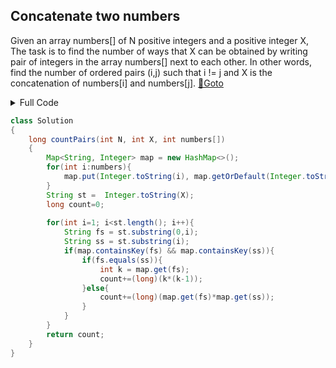 ## Concatenate two numbers
Given an array numbers[] of N positive integers and a positive integer X, The task is to find the number of ways that X can be obtained by writing pair of integers in the array numbers[] next to each other. In other words, find the number of ordered pairs (i,j) such that i != j and X is the concatenation of numbers[i] and numbers[j]. [🔗Goto](https://practice.geeksforgeeks.org/problems/1df2447c003940512562d766cf0583bbdc7a75ed/1#) 


<details>
<summary>Full Code</summary>

```java
import java.io.*;
import java.util.*; 
class GFG{
    public static void main(String args[]) throws IOException { 
        BufferedReader read = new BufferedReader(new InputStreamReader(System.in));
        int t = Integer.parseInt(read.readLine());
        
        while(t-- > 0){
            
            String input_line[] = read.readLine().trim().split("\\s+");
            int N = Integer.parseInt(input_line[0]);
            int X = Integer.parseInt(input_line[1]);
            
            input_line = read.readLine().trim().split("\\s+");
            int numbers[]= new int[N];
            for(int i = 0; i < N; i++)
                numbers[i] = Integer.parseInt(input_line[i]);

            Solution ob = new Solution();
            long ans = ob.countPairs(N, X, numbers); 
            System.out.println(ans);
        }
    } 
}
```
</details>

```java
class Solution 
{ 
    long countPairs(int N, int X, int numbers[]) 
    { 
        Map<String, Integer> map = new HashMap<>();
        for(int i:numbers){
            map.put(Integer.toString(i), map.getOrDefault(Integer.toString(i),0)+1);
        }
        String st =  Integer.toString(X);
        long count=0;
        
        for(int i=1; i<st.length(); i++){
            String fs = st.substring(0,i);
            String ss = st.substring(i);
            if(map.containsKey(fs) && map.containsKey(ss)){
                if(fs.equals(ss)){
                    int k = map.get(fs);
                    count+=(long)(k*(k-1));
                }else{
                    count+=(long)(map.get(fs)*map.get(ss));
                }
            }
        }
        return count;
    }
} 
```